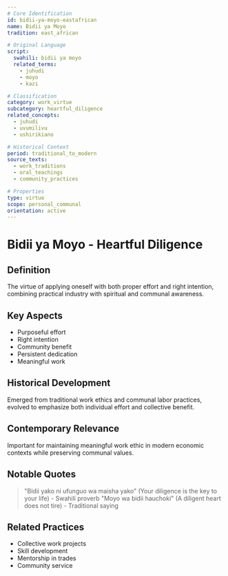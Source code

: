 ```yaml
---
# Core Identification
id: bidii-ya-moyo-eastafrican
name: Bidii ya Moyo
tradition: east_african

# Original Language
script:
  swahili: bidii ya moyo
  related_terms:
    - juhudi
    - moyo
    - kazi

# Classification
category: work_virtue
subcategory: heartful_diligence
related_concepts:
  - juhudi
  - uvumilivu
  - ushirikiano

# Historical Context
period: traditional_to_modern
source_texts:
  - work_traditions
  - oral_teachings
  - community_practices

# Properties
type: virtue
scope: personal_communal
orientation: active
---
```


# Bidii ya Moyo - Heartful Diligence

## Definition
The virtue of applying oneself with both proper effort and right intention, combining practical industry with spiritual and communal awareness.

## Key Aspects
- Purposeful effort
- Right intention
- Community benefit
- Persistent dedication
- Meaningful work

## Historical Development
Emerged from traditional work ethics and communal labor practices, evolved to emphasize both individual effort and collective benefit.

## Contemporary Relevance
Important for maintaining meaningful work ethic in modern economic contexts while preserving communal values.

## Notable Quotes
> "Bidii yako ni ufunguo wa maisha yako" (Your diligence is the key to your life) - Swahili proverb
> "Moyo wa bidii hauchoki" (A diligent heart does not tire) - Traditional saying

## Related Practices
- Collective work projects
- Skill development
- Mentorship in trades
- Community service
